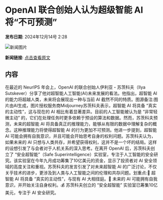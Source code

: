 # OpenAI 联合创始人认为超级智能 AI 将“不可预测”

**发布日期**: 2024年12月14号 2:28

![新闻图片](https://pic.chinaz.com/picmap/202307181533357582_13.jpg)

**新闻链接**: [点击查看原文](https://www.aibase.com/zh/news/13955)

## 内容

在最近的 NeurIPS 年会上，OpenAI 的联合创始人伊利亚・苏茨科夫（Ilya Sutskever）分享了他对超智能人工智能(AI)未来发展的看法。他指出，超智能 AI 的能力将超越人类，未来将会展现出一种与当前 AI 截然不同的特质。图源备注:图片由AI生成，图片授权服务商Midjourney苏茨科夫表示，超智能 AI 将具备 “真实的主动性”，这与现在的 AI 相比有着显著差异。目前的人工智能被认为是 “非常轻微主动” 的，它们在处理任务时更多依赖于预设的算法和数据。然而，苏茨科夫预测，未来的超智能 AI 将具备真正的推理能力，能够从有限的数据中理解复杂的概念。这种推理能力将使得超智能 AI 的行为更加不可预测。他进一步提到，超智能 AI 可能会拥有自我意识，并且可能会开始思考自身的权利问题。苏茨科夫认为，如果未来的 AI 只想与人类共存，并希望获得权利，这并不是一个坏的结局。这样的设想引发了与会者对于人机关系的深入思考。在离开 OpenAI 后，苏茨科夫创立了 “安全超智能”（Safe Superintelligence）实验室，专注于人工智能的安全研究。该实验室在今年九月成功筹集了10亿美元的资金，显示了投资者对 AI 安全领域的高度关注和重视。苏茨科夫的发言引发了对未来超智能 AI 的广泛讨论，不仅关乎技术的进步，更涉及到人类与人工智能之间的伦理和共存问题。划重点:🌟 超智能 AI 将具备 “真实的主动性”，与现有 AI 大相径庭。🧠 未来的 AI 可能拥有自我意识，并开始关注自身权利。💰 苏茨科夫创立的 “安全超智能” 实验室已筹集10亿美元，专注于 AI 安全研究。
